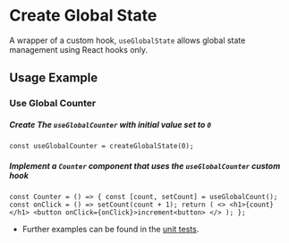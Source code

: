 # Create Global State

A wrapper of a custom hook, `useGlobalState` allows global state management using React hooks only.

## Usage Example

### Use Global Counter

##### Create The `useGlobalCounter` with initial value set to `0`
`const useGlobalCounter = createGlobalState(0);
`
##### Implement a `Counter` component that uses the `useGlobalCounter` custom hook
`const Counter = () => {
  const [count, setCount] = useGlobalCount();
  const onClick = () => setCount(count + 1);
  return (
    <>
      <h1>{count}</h1>
      <button onClick={onClick}>increment<button>
    </>
  );
};`


* Further examples can be found in the [unit tests](./createGlobalState.spec.ts).